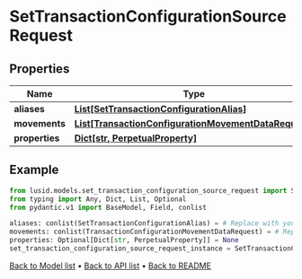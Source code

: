 # SetTransactionConfigurationSourceRequest

## Properties
Name | Type | Description | Notes
------------ | ------------- | ------------- | -------------
**aliases** | [**List[SetTransactionConfigurationAlias]**](SetTransactionConfigurationAlias.md) |  | 
**movements** | [**List[TransactionConfigurationMovementDataRequest]**](TransactionConfigurationMovementDataRequest.md) |  | 
**properties** | [**Dict[str, PerpetualProperty]**](PerpetualProperty.md) |  | [optional] 
## Example

```python
from lusid.models.set_transaction_configuration_source_request import SetTransactionConfigurationSourceRequest
from typing import Any, Dict, List, Optional
from pydantic.v1 import BaseModel, Field, conlist

aliases: conlist(SetTransactionConfigurationAlias) = # Replace with your value
movements: conlist(TransactionConfigurationMovementDataRequest) = # Replace with your value
properties: Optional[Dict[str, PerpetualProperty]] = None
set_transaction_configuration_source_request_instance = SetTransactionConfigurationSourceRequest(aliases=aliases, movements=movements, properties=properties)

```

[Back to Model list](../README.md#documentation-for-models) &#8226; [Back to API list](../README.md#documentation-for-api-endpoints) &#8226; [Back to README](../README.md)

